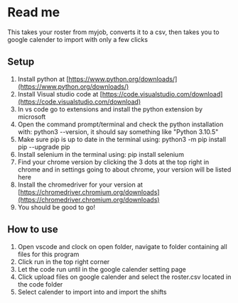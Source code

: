 # Read me
This takes your roster from myjob, converts it to a csv, then takes you to google calender to import with only a few clicks

## Setup
1. Install python at [https://www.python.org/downloads/](https://www.python.org/downloads/)
2. Install Visual studio code at [https://code.visualstudio.com/download](https://code.visualstudio.com/download)
3. In vs code go to extensions and install the python extension by microsoft
4. Open the command prompt/terminal and check the python installation with: python3 --version, it should say something like "Python 3.10.5"
5. Make sure pip is up to date in the terminal using: python3 -m pip install pip --upgrade pip
6. Install selenium in the terminal using: pip install selenium
7. Find your chrome version by clicking the 3 dots at the top right in chrome and in settings going to about chrome, your version will be listed here
8. Install the chromedriver for your version at [https://chromedriver.chromium.org/downloads](https://chromedriver.chromium.org/downloads)
9. You should be good to go!

## How to use
1. Open vscode and clock on open folder, navigate to folder containing all files for this program
2. Click run in the top right corner
3. Let the code run until in the google calender setting page
4. Click upload files on google calender and select the roster.csv located in the code folder
5. Select calender to import into and import the shifts
